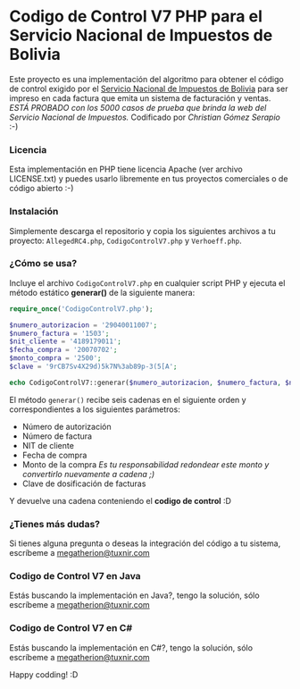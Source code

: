 Codigo de Control V7 PHP para el Servicio Nacional de Impuestos de Bolivia
==========================================================================

Este proyecto es una implementación del algoritmo para obtener el código de control exigido por el [Servicio Nacional de Impuestos de Bolivia](http://www.impuestos.gob.bo) para ser impreso en cada factura que emita un sistema de facturación y ventas. *ESTÁ PROBADO con los 5000 casos de prueba que brinda la web del Servicio Nacional de Impuestos.* Codificado por *Christian Gómez Serapio* :-)

### Licencia

Esta implementación en PHP tiene licencia Apache (ver archivo LICENSE.txt) y puedes usarlo libremente en tus proyectos comerciales o de código abierto :-)

### Instalación

Simplemente descarga el repositorio y copia los siguientes archivos a tu proyecto: `AllegedRC4.php`, `CodigoControlV7.php` y `Verhoeff.php`.

### ¿Cómo se usa?

Incluye el archivo `CodigoControlV7.php` en cualquier script PHP y ejecuta el método estático **generar()** de la siguiente manera:

```php
require_once('CodigoControlV7.php');

$numero_autorizacion = '29040011007';
$numero_factura = '1503';
$nit_cliente = '4189179011';
$fecha_compra = '20070702';
$monto_compra = '2500';
$clave = '9rCB7Sv4X29d)5k7N%3ab89p-3(5[A';

echo CodigoControlV7::generar($numero_autorizacion, $numero_factura, $nit_cliente, $fecha_compra, $monto_compra, $clave);
```

El método `generar()` recibe seis cadenas en el siguiente orden y correspondientes a los siguientes parámetros:

* Número de autorización
* Número de factura
* NIT de cliente
* Fecha de compra
* Monto de la compra *Es tu responsabilidad redondear este monto y convertirlo nuevamente a cadena ;)*
* Clave de dosificación de facturas

Y devuelve una cadena conteniendo el **codigo de control** :D

### ¿Tienes más dudas?

Si tienes alguna pregunta o deseas la integración del código a tu sistema, escríbeme a megatherion@tuxnir.com

### Codigo de Control V7 en Java

Estás buscando la implementación en Java?, tengo la solución, sólo escríbeme a megatherion@tuxnir.com

### Codigo de Control V7 en C#

Estás buscando la implementación en C#?, tengo la solución, sólo escríbeme a megatherion@tuxnir.com

Happy codding! :D
